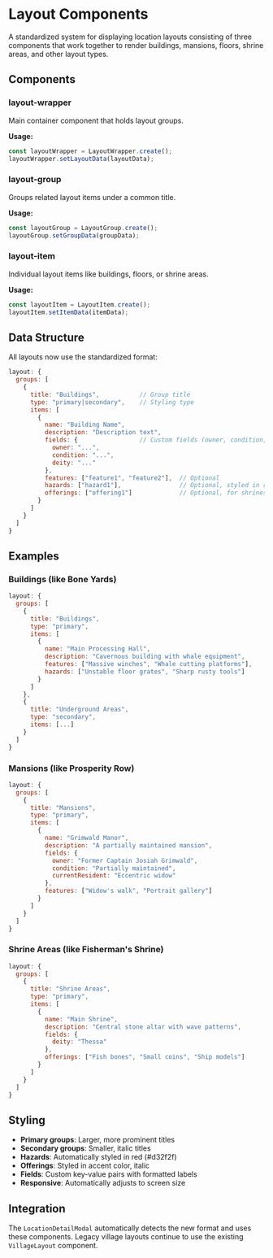 # Layout Components

A standardized system for displaying location layouts consisting of three components that work together to render buildings, mansions, floors, shrine areas, and other layout types.

## Components

### layout-wrapper
Main container component that holds layout groups.

**Usage:**
```javascript
const layoutWrapper = LayoutWrapper.create();
layoutWrapper.setLayoutData(layoutData);
```

### layout-group  
Groups related layout items under a common title.

**Usage:**
```javascript
const layoutGroup = LayoutGroup.create();
layoutGroup.setGroupData(groupData);
```

### layout-item
Individual layout items like buildings, floors, or shrine areas.

**Usage:**
```javascript
const layoutItem = LayoutItem.create();
layoutItem.setItemData(itemData);
```

## Data Structure

All layouts now use the standardized format:

```javascript
layout: {
  groups: [
    {
      title: "Buildings",           // Group title
      type: "primary|secondary",    // Styling type
      items: [
        {
          name: "Building Name",
          description: "Description text",
          fields: {                 // Custom fields (owner, condition, deity, etc.)
            owner: "...",
            condition: "...",
            deity: "..."
          },
          features: ["feature1", "feature2"],  // Optional
          hazards: ["hazard1"],                // Optional, styled in red
          offerings: ["offering1"]             // Optional, for shrines
        }
      ]
    }
  ]
}
```

## Examples

### Buildings (like Bone Yards)
```javascript
layout: {
  groups: [
    {
      title: "Buildings",
      type: "primary",
      items: [
        {
          name: "Main Processing Hall",
          description: "Cavernous building with whale equipment",
          features: ["Massive winches", "Whale cutting platforms"],
          hazards: ["Unstable floor grates", "Sharp rusty tools"]
        }
      ]
    },
    {
      title: "Underground Areas", 
      type: "secondary",
      items: [...]
    }
  ]
}
```

### Mansions (like Prosperity Row)
```javascript
layout: {
  groups: [
    {
      title: "Mansions",
      type: "primary", 
      items: [
        {
          name: "Grimwald Manor",
          description: "A partially maintained mansion",
          fields: {
            owner: "Former Captain Josiah Grimwald",
            condition: "Partially maintained",
            currentResident: "Eccentric widow"
          },
          features: ["Widow's walk", "Portrait gallery"]
        }
      ]
    }
  ]
}
```

### Shrine Areas (like Fisherman's Shrine)
```javascript
layout: {
  groups: [
    {
      title: "Shrine Areas",
      type: "primary",
      items: [
        {
          name: "Main Shrine", 
          description: "Central stone altar with wave patterns",
          fields: {
            deity: "Thessa"
          },
          offerings: ["Fish bones", "Small coins", "Ship models"]
        }
      ]
    }
  ]
}
```

## Styling

- **Primary groups**: Larger, more prominent titles
- **Secondary groups**: Smaller, italic titles  
- **Hazards**: Automatically styled in red (#d32f2f)
- **Offerings**: Styled in accent color, italic
- **Fields**: Custom key-value pairs with formatted labels
- **Responsive**: Automatically adjusts to screen size

## Integration

The `LocationDetailModal` automatically detects the new format and uses these components. Legacy village layouts continue to use the existing `VillageLayout` component.
